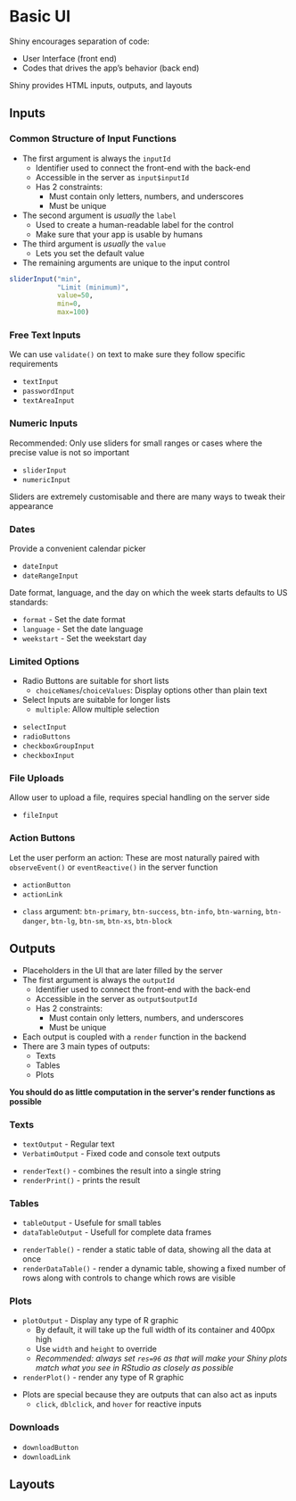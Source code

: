 # Basic UI

Shiny encourages separation of code:

- User Interface (front end) 
- Codes that drives the app’s behavior (back end)

Shiny provides HTML inputs, outputs, and layouts

## Inputs

### Common Structure of Input Functions

- The first argument is always the `inputId`
  - Identifier used to connect the front-end with the back-end
  - Accessible in the server as `input$inputId`
  - Has 2 constraints:
    - Must contain only letters, numbers, and underscores
    - Must be unique
- The second argument is *usually* the `label`
  - Used to create a human-readable label for the control
  - Make sure that your app is usable by humans
- The third argument is *usually* the `value`
  - Lets you set the default value
- The remaining arguments are unique to the input control

```r
sliderInput("min", 
            "Limit (minimum)",
            value=50, 
            min=0, 
            max=100)
```

### Free Text Inputs

We can use `validate()` on text to make sure they follow specific requirements

- `textInput`
- `passwordInput`
- `textAreaInput`

### Numeric Inputs

Recommended: Only use sliders for small ranges or cases where the precise value is not so important

- `sliderInput`
- `numericInput`

Sliders are extremely customisable and there are many ways to tweak their appearance

### Dates

Provide a convenient calendar picker

- `dateInput`
- `dateRangeInput`

Date format, language, and the day on which the week starts defaults to US standards:
- `format` - Set the date format
- `language` - Set the date language
- `weekstart` - Set the weekstart day

### Limited Options

- Radio Buttons are suitable for short lists
  - `choiceNames`/`choiceValues`: Display options other than plain text
- Select Inputs are suitable for longer lists
  - `multiple`: Allow multiple selection
<!---->
- `selectInput`
- `radioButtons`
- `checkboxGroupInput`
- `checkboxInput`

### File Uploads

Allow user to upload a file, requires special handling on the server side

- `fileInput`

### Action Buttons

Let the user perform an action: These are most naturally paired with `observeEvent()` or `eventReactive()` in the server function

- `actionButton`
- `actionLink`
<!---->
- `class` argument: `btn-primary`, `btn-success`, `btn-info`, `btn-warning`, `btn-danger`, `btn-lg`, `btn-sm`, `btn-xs`, `btn-block`

## Outputs

- Placeholders in the UI that are later filled by the server
- The first argument is always the `outputId`
  - Identifier used to connect the front-end with the back-end
  - Accessible in the server as `output$outputId`
  - Has 2 constraints:
    - Must contain only letters, numbers, and underscores
    - Must be unique
- Each output is coupled with a `render` function in the backend
- There are 3 main types of outputs:
  - Texts
  - Tables
  - Plots

**You should do as little computation in the server's render functions as possible**

### Texts

- `textOutput` - Regular text
- `VerbatimOutput` - Fixed code and console text outputs
<!---->
- `renderText()` - combines the result into a single string
- `renderPrint()` - prints the result

### Tables

- `tableOutput` - Usefule for small tables
- `dataTableOutput` - Usefull for complete data frames
<!---->
- `renderTable()` - render a static table of data, showing all the data at once
- `renderDataTable()` - render a dynamic table, showing a fixed number of rows along with controls to change which rows are visible

### Plots

- `plotOutput` - Display any type of R graphic
  - By default, it will take up the full width of its container and  400px high
  - Use `width` and `height` to override
  - *Recommended: always set `res=96` as that will make your Shiny plots match what you see in RStudio as closely as possible*
- `renderPlot()` - render any type of R graphic
<!---->
- Plots are special because they are outputs that can also act as inputs
  - `click`, `dblclick`, and `hover` for reactive inputs

### Downloads

- `downloadButton`
- `downloadLink`

## Layouts




